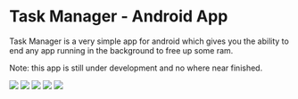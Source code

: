 Task Manager - Android App
==========================


Task Manager is a very simple app for android which gives you the ability to end any app running in the background to free up some ram.

Note: this app is still under development and no where near finished.


<img src="https://github.com/husseinala/Task-Manager/raw/ics/screenshots/screen1.jpg" />
<img src="https://github.com/husseinala/Task-Manager/raw/ics/screenshots/screen2.jpg" />
<img src="https://github.com/husseinala/Task-Manager/raw/ics/screenshots/screen3.jpg" />
<img src="https://github.com/husseinala/Task-Manager/raw/ics/screenshots/screen4.jpg" />
<img src="https://github.com/husseinala/Task-Manager/raw/ics/screenshots/screen5.jpg" />